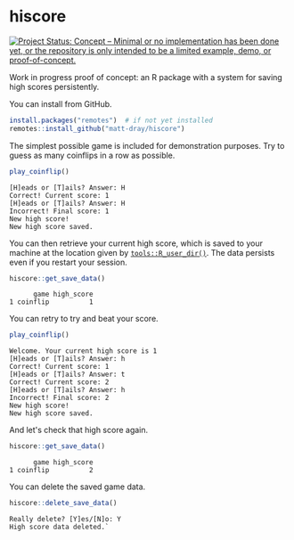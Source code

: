 
# hiscore

<!-- badges: start -->
[![Project Status: Concept – Minimal or no implementation has been done
yet, or the repository is only intended to be a limited example, demo,
or
proof-of-concept.](https://www.repostatus.org/badges/latest/concept.svg)](https://www.repostatus.org/#concept)
<!-- badges: end -->

Work in progress proof of concept: an R package with a system for saving high scores persistently.

You can install from GitHub.

``` r
install.packages("remotes")  # if not yet installed
remotes::install_github("matt-dray/hiscore")
```

The simplest possible game is included for demonstration purposes. Try to guess as many coinflips in a row as possible.

``` r
play_coinflip()
```
```
[H]eads or [T]ails? Answer: H
Correct! Current score: 1
[H]eads or [T]ails? Answer: H
Incorrect! Final score: 1
New high score!
New high score saved.
```

You can then retrieve your current high score, which is saved to your machine at the location given by [`tools::R_user_dir()`](https://rdrr.io/r/tools/userdir.html). The data persists even if you restart your session.

``` r
hiscore::get_save_data()
```
```
      game high_score
1 coinflip          1
```

You can retry to try and beat your score.

``` r
play_coinflip()
```
```
Welcome. Your current high score is 1
[H]eads or [T]ails? Answer: h
Correct! Current score: 1
[H]eads or [T]ails? Answer: t
Correct! Current score: 2
[H]eads or [T]ails? Answer: h
Incorrect! Final score: 2
New high score!
New high score saved.
```

And let's check that high score again.

``` r
hiscore::get_save_data()
```
```
      game high_score
1 coinflip          2
```

You can delete the saved game data.

``` r
hiscore::delete_save_data()
```
```
Really delete? [Y]es/[N]o: Y
High score data deleted.`
```
